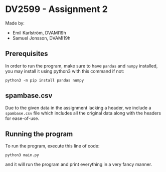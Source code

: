 # DV2599 - Assignment 2

Made by: 
* Emil Karlström, DVAMI19h
* Samuel Jonsson, DVAMI19h

## Prerequisites

In order to run the program, make sure to have `pandas` and `numpy` installed, you may install it using python3 with this command if not:

`python3 -m pip install pandas numpy`

## spambase.csv

Due to the given data in the assignment lacking a header, we include a `spambase.csv` file which includes all the original data along with the headers for ease-of-use. 

## Running the program

To run the program, execute this line of code:

`python3 main.py`

and it will run the program and print everything in a very fancy manner.